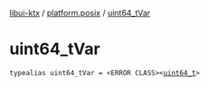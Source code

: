 [libui-ktx](../index.md) / [platform.posix](index.md) / [uint64_tVar](./uint64_t-var.md)

# uint64_tVar

`typealias uint64_tVar = <ERROR CLASS><`[`uint64_t`](uint64_t.md)`>`